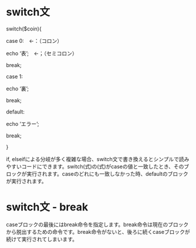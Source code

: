 # switch文

switch($coin){

case 0:　←：（コロン）

echo ‘表’;　←；（セミコロン）　　

break;

case 1:

echo ‘裏’;

break;

default:

echo ‘エラー’;

break;

}

if, elseifによる分岐が多く複雑な場合、switch文で書き換えるとシンプルで読みやすいコードにできます。switch(式)の(式)がcaseの値と一致したとき、そのブロックが実行されます。caseのどれにも一致しなかった時、defaultのブロックが実行されます。

# switch文 - break

caseブロックの最後にはbreak命令を指定します。break命令は現在のブロックから脱出するための命令です。break命令がないと、後ろに続くcaseブロックが続けて実行されてしまいます。
